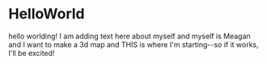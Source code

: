 # HelloWorld
hello worlding!
I am adding text here about myself and myself is Meagan and I want to make a 3d map and THIS is where I'm starting--so if it works, I'll be excited!
